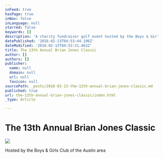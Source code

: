 ```yaml
---
inFeed: true
hasPage: true
inNav: false
inLanguage: null
starred: false
keywords: []
description: 'A charity fundraiser golf event hosted by the Boys & Girls Club of the Austin Area '
datePublished: '2016-02-13T04:53:44.196Z'
dateModified: '2016-02-13T04:53:31.463Z'
title: The 13th Annual Brian Jones Classic
author: []
authors: []
publisher:
  name: null
  domain: null
  url: null
  favicon: null
sourcePath: _posts/2016-02-13-the-13th-annual-brian-jones-classic.md
published: true
url: the-13th-annual-brian-jones-classic/index.html
_type: Article

---
```

# The 13th Annual Brian Jones Classic
![](https://the-grid-user-content.s3-us-west-2.amazonaws.com/1b10f245-c4ab-4e32-997f-f297abf4c18e.jpg)

Hosted by the Boys & Girls Club of the Austin area